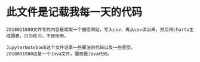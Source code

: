 ﻿# 此文件是记载我每一天的代码


	2018031800文件写的内容是爬取一个婚恋网站，写入csv，再从csv读出来，然后用charts生成图表，只为练习，不做他用。
	
	JupyterNotebook这个文件记录一些算法的代码以及一些感受。
    2018031900这是一个Java文件，里面是Java代码。